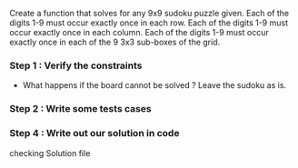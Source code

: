 Create a function that solves for any 9x9 sudoku puzzle given.
Each of the digits 1-9 must occur exactly once in each row.
Each of the digits 1-9 must occur exactly once in each column.
Each of the digits 1-9 must occur exactly once in each of the 9 3x3 sub-boxes of the grid.

### Step 1 : Verify the constraints
- What happens if the board cannot be solved ? Leave the sudoku as is.

### Step 2 : Write some tests cases


### Step 4 : Write out our solution in code
checking Solution file 
